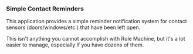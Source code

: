 ### Simple Contact Reminders

This application provides a simple reminder notification system for contact
sensors (doors/windows/etc.) that have been left open.

This isn't anything you cannot accomplish with Rule Machine, but it's a lot
easier to manage, especially if you have dozens of them.
